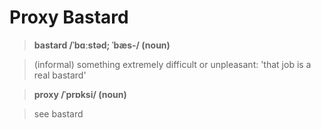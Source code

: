 # Proxy Bastard

> **bastard /ˈbɑːstəd; ˈbæs-/ (noun)**

> (informal) something extremely difficult or unpleasant: 'that job is a real bastard'

> **proxy /ˈprɒksi/ (noun)**

> see bastard

